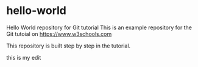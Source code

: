 # hello-world
Hello World repository for Git tutorial
This is an example repository for the Git tutoial on https://www.w3schools.com

This repository is built step by step in the tutorial.

this is my edit
